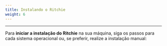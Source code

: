 ```yaml
---
title: Instalando o Ritchie
weight: 6
---
```


---

Para **iniciar a instalação do Ritchie** na sua máquina, siga os passos para cada sistema operacional ou, se preferir, realize a instalação manual:
